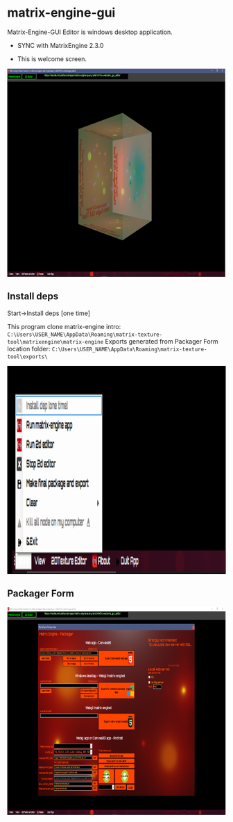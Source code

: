 # matrix-engine-gui
Matrix-Engine-GUI Editor is windows desktop application.

 - SYNC with MatrixEngine 2.3.0
 

 - This is welcome screen.
<img src="https://github.com/zlatnaspirala/matrix-engine-gui/blob/main/welcome.png" width="768" height="480">

## Install deps

Start->Install deps [one time]

This program clone matrix-engine intro:
`C:\Users\USER_NAME\AppData\Roaming\matrix-texture-tool\matrixengine\matrix-engine`
Exports generated from Packager Form location folder:
`C:\Users\USER_NAME\AppData\Roaming\matrix-texture-tool\exports\`

<img src="https://github.com/zlatnaspirala/matrix-engine-gui/blob/main/start-menu.png" width="1080" height="480">


## Packager Form

<img src="https://github.com/zlatnaspirala/matrix-engine-gui/blob/main/packager2.png" width="1080" height="480">

